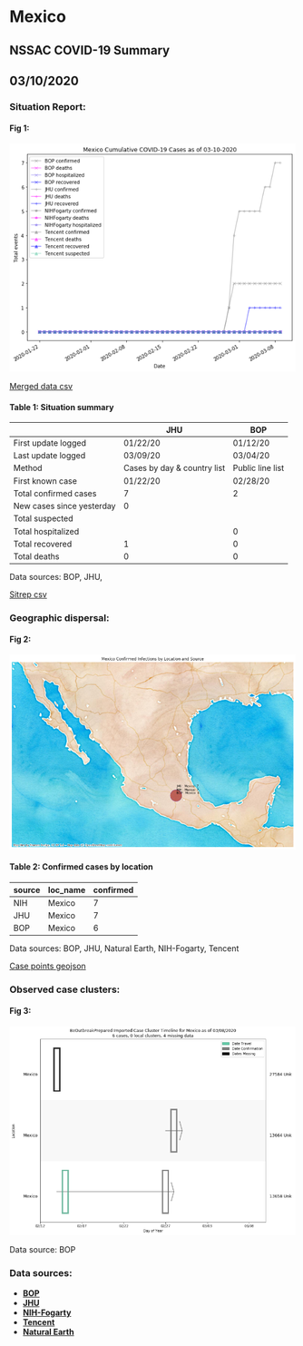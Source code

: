 # Mexico
## NSSAC COVID-19 Summary
## 03/10/2020



### Situation Report:
#### Fig 1:
![Mexico cases](../merged_histories/Mexico_merged_histories.png)

[Merged data csv](https://github.com/SchlittDataSci/SchlittDataSci.github.io/blob/master/data/tables/Mexico_merged_daily.csv)

#### Table 1: Situation summary


|                           | JHU                         | BOP              |
|---------------------------|-----------------------------|------------------|
| First update logged       | 01/22/20                    | 01/12/20         |
| Last update logged        | 03/09/20                    | 03/04/20         |
| Method                    | Cases by day & country list | Public line list |
| First known case          | 01/22/20                    | 02/28/20         |
| Total confirmed cases     | 7                           | 2                |
| New cases since yesterday | 0                           |                  |
| Total suspected           |                             |                  |
| Total hospitalized        |                             | 0                |
| Total recovered           | 1                           | 0                |
| Total deaths              | 0                           | 0                |

Data sources: BOP, JHU, 


[Sitrep csv](https://github.com/SchlittDataSci/SchlittDataSci.github.io/blob/master/data/tables/Mexico_sitrep.csv)

### Geographic dispersal:
#### Fig 2:
![Mexico mapped](../case_locs/Mexico_case_locs.png)

#### Table 2: Confirmed cases by location


| source   | loc_name   |   confirmed |
|----------|------------|-------------|
| NIH      | Mexico     |           7 |
| JHU      | Mexico     |           7 |
| BOP      | Mexico     |           6 |

Data sources: BOP, JHU, Natural Earth, NIH-Fogarty, Tencent


[Case points geojson](https://github.com/SchlittDataSci/SchlittDataSci.github.io/blob/master/data/shapes/Mexico_case_locs.geojson)

### Observed case clusters:
#### Fig 3:
![Mexico cases](../cluster_analysis/Mexico_imported_cases_BOP.png)



Data source: BOP


### Data sources:
* **[BOP](https://github.com/beoutbreakprepared/nCoV2019)**
* **[JHU](https://github.com/CSSEGISandData/COVID-19)** 
* **[NIH-Fogarty](https://docs.google.com/spreadsheets/d/1jS24DjSPVWa4iuxuD4OAXrE3QeI8c9BC1hSlqr-NMiU/edit#gid=1187587451)** 
* **[Tencent](https://news.qq.com/zt2020/page/feiyan.htm)**
* **[Natural Earth](https://www.naturalearthdata.com/forums/forum/natural-earth-map-data/cultural-vectors/admin-1-states-provinces-and-their-boundaries/)**

<!-- Global site tag (gtag.js) - Google Analytics -->
<script async src="https://www.googletagmanager.com/gtag/js?id=UA-158816269-1"></script>
<script>
  window.dataLayer = window.dataLayer || [];
  function gtag(){dataLayer.push(arguments);}
  gtag('js', new Date());

  gtag('config', 'UA-158816269-1');
</script>